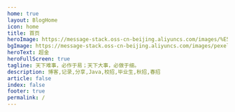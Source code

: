 ```yaml
---
home: true
layout: BlogHome
icon: home
title: 首页
heroImage: https://message-stack.oss-cn-beijing.aliyuncs.com/images/%E5%A4%B4%E5%83%8F.png
bgImage: https://message-stack.oss-cn-beijing.aliyuncs.com/images/pexels-tirachard-kumtanom-347139.jpg
heroText: 超金
heroFullScreen: true
tagline: 天下难事，必作于易；天下大事，必做于细。
description: 博客,记录,分享,Java,校招,毕业生,秋招,春招
article: false
index: false
footer: true
permalink: /
---
```


